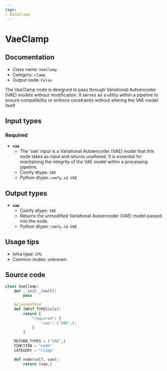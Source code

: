 ```yaml
---
tags:
- DataClamp
---
```


# VaeClamp
## Documentation
- Class name: `VaeClamp`
- Category: `clamp`
- Output node: `False`

The VaeClamp node is designed to pass through Variational Autoencoder (VAE) models without modification. It serves as a utility within a pipeline to ensure compatibility or enforce constraints without altering the VAE model itself.
## Input types
### Required
- **`vae`**
    - The 'vae' input is a Variational Autoencoder (VAE) model that this node takes as input and returns unaltered. It is essential for maintaining the integrity of the VAE model within a processing pipeline.
    - Comfy dtype: `VAE`
    - Python dtype: `comfy.sd.VAE`
## Output types
- **`vae`**
    - Comfy dtype: `VAE`
    - Returns the unmodified Variational Autoencoder (VAE) model passed into the node.
    - Python dtype: `comfy.sd.VAE`
## Usage tips
- Infra type: `CPU`
- Common nodes: unknown


## Source code
```python
class VaeClamp:
    def __init__(self):
        pass

    @classmethod
    def INPUT_TYPES(cls):
        return {
            "required": {
                "vae": ("VAE",),
            }
        }

    RETURN_TYPES = ("VAE",)
    FUNCTION = "node"
    CATEGORY = "clamp"

    def node(self, vae):
        return (vae,)

```
